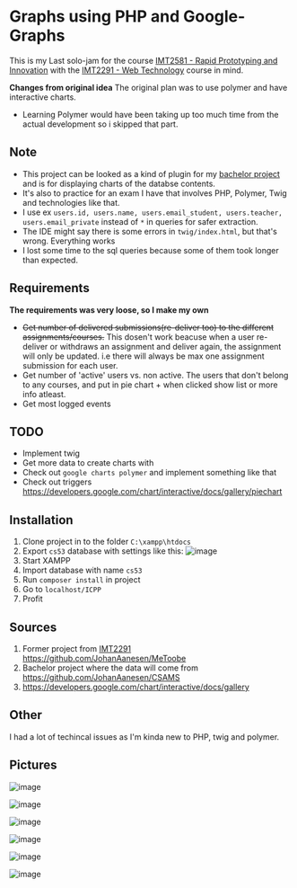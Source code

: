 # Graphs using PHP and Google-Graphs
This is my Last solo-jam for the course [IMT2581 - Rapid Prototyping and Innovation](https://www.ntnu.edu/studies/courses/IMT2581/2018/1#tab=omEmnet) with the [IMT2291 - Web Technology](https://www.ntnu.edu/studies/courses/IMT2291#tab=omEmnet) course in mind. 

**Changes from original idea**
The original plan was to use polymer and have interactive charts. 
* Learning Polymer would have been taking up too much time from the actual development so i skipped that part.

## Note
* This project can be looked as a kind of plugin for my [bachelor project](https://github.com/JohanAanesen/CSAMS) and is for displaying charts of the databse contents.
* It's also to practice for an exam I have that involves PHP, Polymer, Twig and technologies like that.
* I use ex `users.id, users.name, users.email_student, users.teacher, users.email_private` instead of `*` in queries for safer extraction.
* The IDE might say there is some errors in `twig/index.html`, but that's wrong. Everything works
* I lost some time to the sql queries because some of them took longer than expected.

## Requirements
**The requirements was very loose, so I make my own** 
* ~~Get number of delivered submissions(re-deliver too) to the different assignments/courses.~~ This dosen't work beacuse when a user re-deliver or withdraws an assignment and deliver again, the assignment will only be updated. i.e there will always be max one assignment submission for each user. 
* Get number of 'active' users vs. non active. The users that don't belong to any courses, and put in pie chart + when clicked show list or more info atleast.
* Get most logged events

## TODO
* Implement twig
* Get more data to create charts with
* Check out `google charts polymer` and implement something like that
* Check out triggers https://developers.google.com/chart/interactive/docs/gallery/piechart

## Installation
1. Clone project in to the folder `C:\xampp\htdocs`
2. Export `cs53` database with settings like this: ![image](https://user-images.githubusercontent.com/32249338/58019361-a4b6b100-7b05-11e9-84c8-2d11bf90b6b7.png)
3. Start XAMPP
4. Import database with name `cs53`
5. Run `composer install` in project
6. Go to `localhost/ICPP`
7. Profit

## Sources
1. Former project from [IMT2291](https://www.ntnu.edu/studies/courses/IMT2291#tab=omEmnet) https://github.com/JohanAanesen/MeToobe
2. Bachelor project where the data will come from https://github.com/JohanAanesen/CSAMS
3. https://developers.google.com/chart/interactive/docs/gallery

## Other
I had a lot of techincal issues as I'm kinda new to PHP, twig and polymer.

## Pictures
![image](https://user-images.githubusercontent.com/32249338/58111150-3c44fe00-7bf1-11e9-87e9-8e1dd98a17e0.png)

![image](https://user-images.githubusercontent.com/32249338/58111173-47982980-7bf1-11e9-879b-ff26503a3d34.png)

![image](https://user-images.githubusercontent.com/32249338/58111261-71515080-7bf1-11e9-9ed6-be872d75a907.png)

![image](https://user-images.githubusercontent.com/32249338/58111270-76ae9b00-7bf1-11e9-942a-e11c32c40a37.png)

![image](https://user-images.githubusercontent.com/32249338/58111280-7ca47c00-7bf1-11e9-9165-abaa2b9b8f31.png)

![image](https://user-images.githubusercontent.com/32249338/58111305-83cb8a00-7bf1-11e9-9c13-9a226c4229b0.png)


